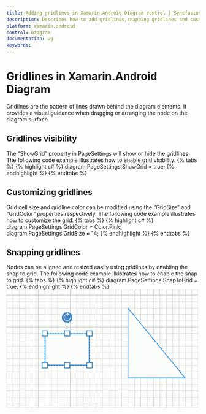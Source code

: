 ```yaml
---
title: Adding gridlines in Xamarin.Android Diagram control | Syncfusion;
description: Describes how to add gridlines,snapping gridlines and customization of gridlines in diagram control for Xamarin.Android
platform: xamarin.android
control: Diagram
documentation: ug
keywords: 
---
```

# Gridlines in Xamarin.Android Diagram
Gridlines are the pattern of lines drawn behind the diagram elements. It provides a visual guidance when dragging or arranging the node on the diagram surface.

## Gridlines visibility
 The “ShowGrid” property in PageSettings will show or hide the gridlines. The following code example illustrates how to enable grid visibility.
 {% tabs %}
{% highlight c# %}
diagram.PageSettings.ShowGrid = true;
{% endhighlight %}
{% endtabs %}

## Customizing gridlines
Grid cell size and gridline color can be modified using the “GridSize” and “GridColor” properties respectively. The following code example illustrates how to customize the grid.
{% tabs %}
{% highlight c# %}
diagram.PageSettings.GridColor = Color.Pink;
diagram.PageSettings.GridSize = 14;
{% endhighlight %}
{% endtabs %}

## Snapping gridlines
Nodes can be aligned and resized easily using gridlines by enabling the snap to grid. The following code example illustrates how to enable the snap to grid.
{% tabs %}
{% highlight c# %}
diagram.PageSettings.SnapToGrid = true;
{% endhighlight %}
{% endtabs %}
![Snapping gridlines in Xamarin.Android diagram](Gridlines_images/Gridlines.gif)

